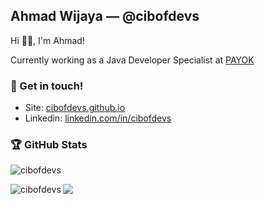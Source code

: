 ## Ahmad Wijaya — @cibofdevs

Hi 👋🏻, I'm Ahmad!

Currently working as a Java Developer Specialist at [PAYOK](https://payok.com)
  
### 💬 Get in touch!
- Site: [cibofdevs.github.io](https://cibofdevs.github.io)
- Linkedin: [linkedin.com/in/cibofdevs](https://www.linkedin.com/in/cibofdevs)

### 🏆 GitHub Stats
<p align="left"> <img src="https://komarev.com/ghpvc/?username=cibofdevs" alt="cibofdevs" /> </p>
<p><img align="left" src="https://github-readme-stats.vercel.app/api/top-langs/?username=cibofdevs&layout=compact&theme=dracula&&hide_border=true" alt="cibofdevs"/></p>
<p></p><img src="https://github-profile-summary-cards.vercel.app/api/cards/profile-details?username=cibofdevs&theme=github_dark" /></p>
